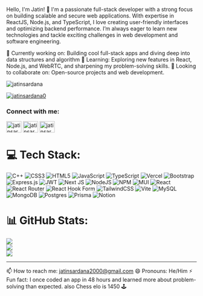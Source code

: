 Hello, I'm Jatin! 👋
I'm a passionate full-stack developer with a strong focus on building scalable and secure web applications. With expertise in ReactJS, Node.js, and TypeScript, I love creating user-friendly interfaces and optimizing backend performance. I’m always eager to learn new technologies and tackle exciting challenges in web development and software engineering.

🔭 Currently working on: Building cool full-stack apps and diving deep into data structures and algorithm
🌱 Learning: Exploring new features in React, Node.js, and WebRTC, and sharpening my problem-solving skills.
👯 Looking to collaborate on: Open-source projects and web development.

<p align="left"> <img src="https://komarev.com/ghpvc/?username=jatinsardana&label=Profile%20views&color=0e75b6&style=flat" alt="jatinsardana" /> </p>

<p align="left"> <a href="https://twitter.com/jatinsardana0" target="blank"><img src="https://img.shields.io/twitter/follow/jatinsardana0?logo=twitter&style=for-the-badge" alt="jatinsardana0" /></a> </p>

<h3 align="left">Connect with me:</h3>
<p align="left">
<a href="https://twitter.com/jatinsardana0" target="blank"><img align="center" src="https://raw.githubusercontent.com/rahuldkjain/github-profile-readme-generator/master/src/images/icons/Social/twitter.svg" alt="jatinsardana0" height="30" width="40" /></a>
<a href="https://linkedin.com/in/jatinsardana" target="blank"><img align="center" src="https://raw.githubusercontent.com/rahuldkjain/github-profile-readme-generator/master/src/images/icons/Social/linked-in-alt.svg" alt="jatinsardana" height="30" width="40" /></a>
<a href="https://instagram.com/jatinsardana" target="blank"><img align="center" src="https://raw.githubusercontent.com/rahuldkjain/github-profile-readme-generator/master/src/images/icons/Social/instagram.svg" alt="jatinsardana" height="30" width="40" /></a>
</p>


# 💻 Tech Stack:
![C++](https://img.shields.io/badge/c++-%2300599C.svg?style=for-the-badge&logo=c%2B%2B&logoColor=white) ![CSS3](https://img.shields.io/badge/css3-%231572B6.svg?style=for-the-badge&logo=css3&logoColor=white) ![HTML5](https://img.shields.io/badge/html5-%23E34F26.svg?style=for-the-badge&logo=html5&logoColor=white) ![JavaScript](https://img.shields.io/badge/javascript-%23323330.svg?style=for-the-badge&logo=javascript&logoColor=%23F7DF1E) ![TypeScript](https://img.shields.io/badge/typescript-%23007ACC.svg?style=for-the-badge&logo=typescript&logoColor=white) ![Vercel](https://img.shields.io/badge/vercel-%23000000.svg?style=for-the-badge&logo=vercel&logoColor=white) ![Bootstrap](https://img.shields.io/badge/bootstrap-%238511FA.svg?style=for-the-badge&logo=bootstrap&logoColor=white) ![Express.js](https://img.shields.io/badge/express.js-%23404d59.svg?style=for-the-badge&logo=express&logoColor=%2361DAFB) ![JWT](https://img.shields.io/badge/JWT-black?style=for-the-badge&logo=JSON%20web%20tokens) ![Next JS](https://img.shields.io/badge/Next-black?style=for-the-badge&logo=next.js&logoColor=white) ![NodeJS](https://img.shields.io/badge/node.js-6DA55F?style=for-the-badge&logo=node.js&logoColor=white) ![NPM](https://img.shields.io/badge/NPM-%23CB3837.svg?style=for-the-badge&logo=npm&logoColor=white) ![MUI](https://img.shields.io/badge/MUI-%230081CB.svg?style=for-the-badge&logo=mui&logoColor=white) ![React](https://img.shields.io/badge/react-%2320232a.svg?style=for-the-badge&logo=react&logoColor=%2361DAFB) ![React Router](https://img.shields.io/badge/React_Router-CA4245?style=for-the-badge&logo=react-router&logoColor=white) ![React Hook Form](https://img.shields.io/badge/React%20Hook%20Form-%23EC5990.svg?style=for-the-badge&logo=reacthookform&logoColor=white) ![TailwindCSS](https://img.shields.io/badge/tailwindcss-%2338B2AC.svg?style=for-the-badge&logo=tailwind-css&logoColor=white) ![Vite](https://img.shields.io/badge/vite-%23646CFF.svg?style=for-the-badge&logo=vite&logoColor=white) ![MySQL](https://img.shields.io/badge/mysql-4479A1.svg?style=for-the-badge&logo=mysql&logoColor=white) ![MongoDB](https://img.shields.io/badge/MongoDB-%234ea94b.svg?style=for-the-badge&logo=mongodb&logoColor=white) ![Postgres](https://img.shields.io/badge/postgres-%23316192.svg?style=for-the-badge&logo=postgresql&logoColor=white) ![Prisma](https://img.shields.io/badge/Prisma-3982CE?style=for-the-badge&logo=Prisma&logoColor=white) ![Notion](https://img.shields.io/badge/Notion-%23000000.svg?style=for-the-badge&logo=notion&logoColor=white)
# 📊 GitHub Stats:
![](https://github-readme-stats.vercel.app/api?username=jatinsardana&theme=dark&hide_border=false&include_all_commits=false&count_private=false)<br/>
![](https://github-readme-streak-stats.herokuapp.com/?user=jatinsardana&theme=dark&hide_border=false)<br/>
![](https://github-readme-stats.vercel.app/api/top-langs/?username=jatinsardana&theme=dark&hide_border=false&include_all_commits=false&count_private=false&layout=compact)

---


<!-- Proudly created with GPRM ( https://gprm.itsvg.in ) -->

📫 How to reach me: jatinsardana2000@gmail.com
😄 Pronouns: He/Him
⚡ Fun fact: I once coded an app in 48 hours and learned more about problem-solving than expected. also Chess elo is 1450 🕹️
